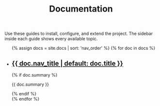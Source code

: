 ﻿---
layout: page
title: Documentation
description: Everything you need to work with the Ancient Yolk Lore project.
permalink: /docs/
---
<p>Use these guides to install, configure, and extend the project. The sidebar inside each guide shows every available topic.</p>
<ul class="doc-list">
  {% assign docs = site.docs | sort: 'nav_order' %}
  {% for doc in docs %}
  <li>
    <h2><a href="{{ doc.url | relative_url }}">{{ doc.nav_title | default: doc.title }}</a></h2>
    {% if doc.summary %}<p>{{ doc.summary }}</p>{% endif %}
  </li>
  {% endfor %}
</ul>

